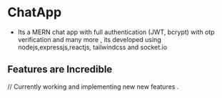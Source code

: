 # ChatApp
   
   - Its a MERN chat app with full authentication (JWT, bcrypt) with otp verification and many more , its developed using nodejs,expressjs,reactjs, tailwindcss and socket.io

## Features are Incredible 

// Currently working and implementing new new features .
